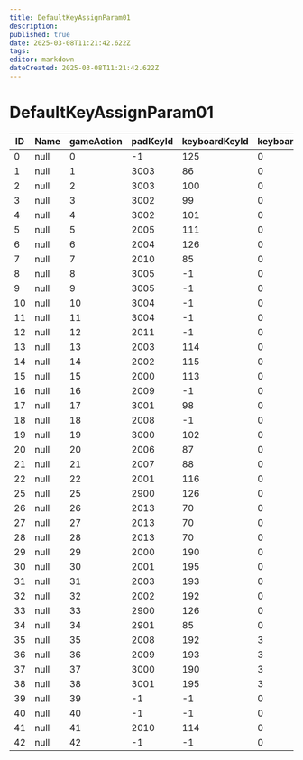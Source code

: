 ```yaml
---
title: DefaultKeyAssignParam01
description: 
published: true
date: 2025-03-08T11:21:42.622Z
tags: 
editor: markdown
dateCreated: 2025-03-08T11:21:42.622Z
---
```


# DefaultKeyAssignParam01
|ID|Name|gameAction|padKeyId|keyboardKeyId|keyboardModifyKey|mouseKeyId|mouseModifyKey|
|--|----|--|----|---|-|--|-|
|0 |null|0 |-1  |125|0|0 |0|
1 |null|1 |3003|86 |0|0 |0|
2 |null|2 |3003|100|0|0 |0|
3 |null|3 |3002|99 |0|0 |0|
4 |null|4 |3002|101|0|0 |0|
5 |null|5 |2005|111|0|0 |0|
6 |null|6 |2004|126|0|0 |0|
7 |null|7 |2010|85 |0|0 |0|
8 |null|8 |3005|-1 |0|0 |0|
9 |null|9 |3005|-1 |0|0 |0|
10|null|10|3004|-1 |0|0 |0|
11|null|11|3004|-1 |0|0 |0|
12|null|12|2011|-1 |0|8 |0|
13|null|13|2003|114|0|0 |0|
14|null|14|2002|115|0|0 |0|
15|null|15|2000|113|0|0 |0|
16|null|16|2009|-1 |0|2 |0|
17|null|17|3001|98 |0|0 |0|
18|null|18|2008|-1 |0|1 |0|
19|null|19|3000|102|0|0 |0|
20|null|20|2006|87 |0|0 |0|
21|null|21|2007|88 |0|0 |0|
22|null|22|2001|116|0|0 |0|
25|null|25|2900|126|0|0 |0|
26|null|26|2013|70 |0|0 |0|
27|null|27|2013|70 |0|0 |0|
28|null|28|2013|70 |0|0 |0|
29|null|29|2000|190|0|0 |0|
30|null|30|2001|195|0|0 |0|
31|null|31|2003|193|0|0 |0|
32|null|32|2002|192|0|0 |0|
33|null|33|2900|126|0|2 |0|
34|null|34|2901|85 |0|0 |0|
35|null|35|2008|192|3|0 |0|
36|null|36|2009|193|3|0 |0|
37|null|37|3000|190|3|0 |0|
38|null|38|3001|195|3|0 |0|
39|null|39|-1  |-1 |0|9 |0|
40|null|40|-1  |-1 |0|10|0|
41|null|41|2010|114|0|0 |0|
42|null|42|-1  |-1 |0|1 |0|
